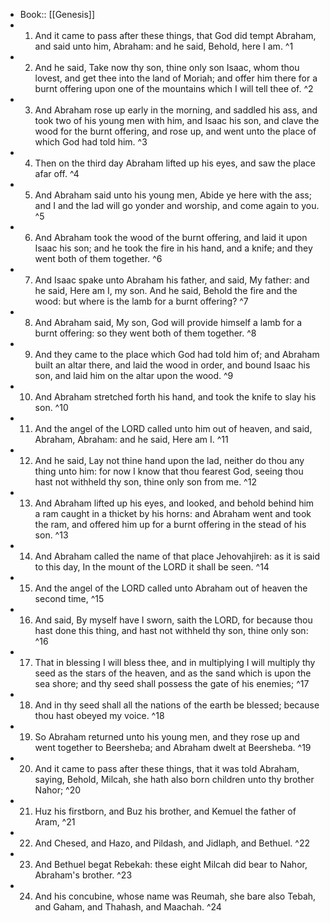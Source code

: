 - Book:: [[Genesis]]
- 1. And it came to pass after these things, that God did tempt Abraham, and said unto him, Abraham: and he said, Behold, here I am. ^1
- 2. And he said, Take now thy son, thine only son Isaac, whom thou lovest, and get thee into the land of Moriah; and offer him there for a burnt offering upon one of the mountains which I will tell thee of. ^2
- 3. And Abraham rose up early in the morning, and saddled his ass, and took two of his young men with him, and Isaac his son, and clave the wood for the burnt offering, and rose up, and went unto the place of which God had told him. ^3
- 4. Then on the third day Abraham lifted up his eyes, and saw the place afar off. ^4
- 5. And Abraham said unto his young men, Abide ye here with the ass; and I and the lad will go yonder and worship, and come again to you. ^5
- 6. And Abraham took the wood of the burnt offering, and laid it upon Isaac his son; and he took the fire in his hand, and a knife; and they went both of them together. ^6
- 7. And Isaac spake unto Abraham his father, and said, My father: and he said, Here am I, my son. And he said, Behold the fire and the wood: but where is the lamb for a burnt offering? ^7
- 8. And Abraham said, My son, God will provide himself a lamb for a burnt offering: so they went both of them together. ^8
- 9. And they came to the place which God had told him of; and Abraham built an altar there, and laid the wood in order, and bound Isaac his son, and laid him on the altar upon the wood. ^9
- 10. And Abraham stretched forth his hand, and took the knife to slay his son. ^10
- 11. And the angel of the LORD called unto him out of heaven, and said, Abraham, Abraham: and he said, Here am I. ^11
- 12. And he said, Lay not thine hand upon the lad, neither do thou any thing unto him: for now I know that thou fearest God, seeing thou hast not withheld thy son, thine only son from me. ^12
- 13. And Abraham lifted up his eyes, and looked, and behold behind him a ram caught in a thicket by his horns: and Abraham went and took the ram, and offered him up for a burnt offering in the stead of his son. ^13
- 14. And Abraham called the name of that place Jehovahjireh: as it is said to this day, In the mount of the LORD it shall be seen. ^14
- 15. And the angel of the LORD called unto Abraham out of heaven the second time, ^15
- 16. And said, By myself have I sworn, saith the LORD, for because thou hast done this thing, and hast not withheld thy son, thine only son: ^16
- 17. That in blessing I will bless thee, and in multiplying I will multiply thy seed as the stars of the heaven, and as the sand which is upon the sea shore; and thy seed shall possess the gate of his enemies; ^17
- 18. And in thy seed shall all the nations of the earth be blessed; because thou hast obeyed my voice. ^18
- 19. So Abraham returned unto his young men, and they rose up and went together to Beersheba; and Abraham dwelt at Beersheba. ^19
- 20. And it came to pass after these things, that it was told Abraham, saying, Behold, Milcah, she hath also born children unto thy brother Nahor; ^20
- 21. Huz his firstborn, and Buz his brother, and Kemuel the father of Aram, ^21
- 22. And Chesed, and Hazo, and Pildash, and Jidlaph, and Bethuel. ^22
- 23. And Bethuel begat Rebekah: these eight Milcah did bear to Nahor, Abraham's brother. ^23
- 24. And his concubine, whose name was Reumah, she bare also Tebah, and Gaham, and Thahash, and Maachah. ^24
